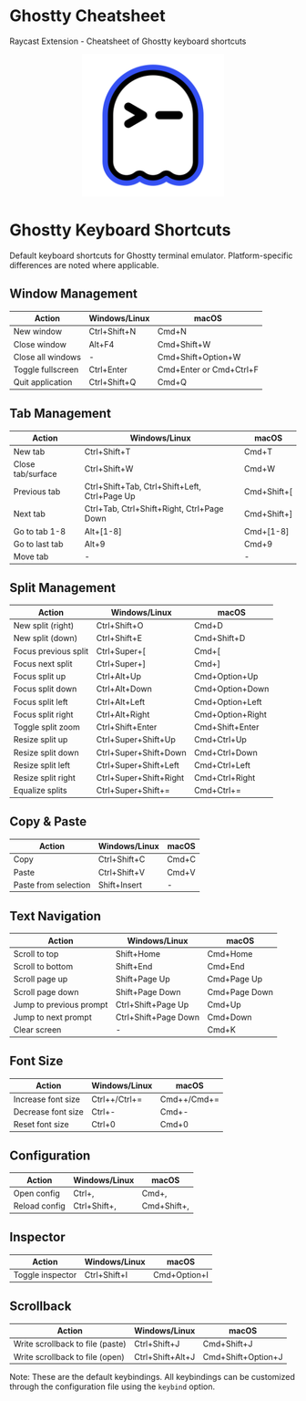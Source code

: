 # Ghostty Cheatsheet

Raycast Extension - Cheatsheet of Ghostty keyboard shortcuts

<p align="center"><img src="/assets/extension-icon.png" alt="Ghostty Cheatsheet Icon" width="250"/></p>

# Ghostty Keyboard Shortcuts

Default keyboard shortcuts for Ghostty terminal emulator. Platform-specific differences are noted where applicable.

## Window Management

| Action            | Windows/Linux | macOS                   |
| ----------------- | ------------- | ----------------------- |
| New window        | Ctrl+Shift+N  | Cmd+N                   |
| Close window      | Alt+F4        | Cmd+Shift+W             |
| Close all windows | -             | Cmd+Shift+Option+W      |
| Toggle fullscreen | Ctrl+Enter    | Cmd+Enter or Cmd+Ctrl+F |
| Quit application  | Ctrl+Shift+Q  | Cmd+Q                   |

## Tab Management

| Action            | Windows/Linux                                 | macOS       |
| ----------------- | --------------------------------------------- | ----------- |
| New tab           | Ctrl+Shift+T                                  | Cmd+T       |
| Close tab/surface | Ctrl+Shift+W                                  | Cmd+W       |
| Previous tab      | Ctrl+Shift+Tab, Ctrl+Shift+Left, Ctrl+Page Up | Cmd+Shift+[ |
| Next tab          | Ctrl+Tab, Ctrl+Shift+Right, Ctrl+Page Down    | Cmd+Shift+] |
| Go to tab 1-8     | Alt+[1-8]                                     | Cmd+[1-8]   |
| Go to last tab    | Alt+9                                         | Cmd+9       |
| Move tab          | -                                             | -           |

## Split Management

| Action               | Windows/Linux          | macOS            |
| -------------------- | ---------------------- | ---------------- |
| New split (right)    | Ctrl+Shift+O           | Cmd+D            |
| New split (down)     | Ctrl+Shift+E           | Cmd+Shift+D      |
| Focus previous split | Ctrl+Super+[           | Cmd+[            |
| Focus next split     | Ctrl+Super+]           | Cmd+]            |
| Focus split up       | Ctrl+Alt+Up            | Cmd+Option+Up    |
| Focus split down     | Ctrl+Alt+Down          | Cmd+Option+Down  |
| Focus split left     | Ctrl+Alt+Left          | Cmd+Option+Left  |
| Focus split right    | Ctrl+Alt+Right         | Cmd+Option+Right |
| Toggle split zoom    | Ctrl+Shift+Enter       | Cmd+Shift+Enter  |
| Resize split up      | Ctrl+Super+Shift+Up    | Cmd+Ctrl+Up      |
| Resize split down    | Ctrl+Super+Shift+Down  | Cmd+Ctrl+Down    |
| Resize split left    | Ctrl+Super+Shift+Left  | Cmd+Ctrl+Left    |
| Resize split right   | Ctrl+Super+Shift+Right | Cmd+Ctrl+Right   |
| Equalize splits      | Ctrl+Super+Shift+=     | Cmd+Ctrl+=       |

## Copy & Paste

| Action               | Windows/Linux | macOS |
| -------------------- | ------------- | ----- |
| Copy                 | Ctrl+Shift+C  | Cmd+C |
| Paste                | Ctrl+Shift+V  | Cmd+V |
| Paste from selection | Shift+Insert  | -     |

## Text Navigation

| Action                  | Windows/Linux        | macOS         |
| ----------------------- | -------------------- | ------------- |
| Scroll to top           | Shift+Home           | Cmd+Home      |
| Scroll to bottom        | Shift+End            | Cmd+End       |
| Scroll page up          | Shift+Page Up        | Cmd+Page Up   |
| Scroll page down        | Shift+Page Down      | Cmd+Page Down |
| Jump to previous prompt | Ctrl+Shift+Page Up   | Cmd+Up        |
| Jump to next prompt     | Ctrl+Shift+Page Down | Cmd+Down      |
| Clear screen            | -                    | Cmd+K         |

## Font Size

| Action             | Windows/Linux | macOS       |
| ------------------ | ------------- | ----------- |
| Increase font size | Ctrl++/Ctrl+= | Cmd++/Cmd+= |
| Decrease font size | Ctrl+-        | Cmd+-       |
| Reset font size    | Ctrl+0        | Cmd+0       |

## Configuration

| Action        | Windows/Linux | macOS       |
| ------------- | ------------- | ----------- |
| Open config   | Ctrl+,        | Cmd+,       |
| Reload config | Ctrl+Shift+,  | Cmd+Shift+, |

## Inspector

| Action           | Windows/Linux | macOS        |
| ---------------- | ------------- | ------------ |
| Toggle inspector | Ctrl+Shift+I  | Cmd+Option+I |

## Scrollback

| Action                           | Windows/Linux    | macOS              |
| -------------------------------- | ---------------- | ------------------ |
| Write scrollback to file (paste) | Ctrl+Shift+J     | Cmd+Shift+J        |
| Write scrollback to file (open)  | Ctrl+Shift+Alt+J | Cmd+Shift+Option+J |

Note: These are the default keybindings. All keybindings can be customized through the configuration file using the `keybind` option.
